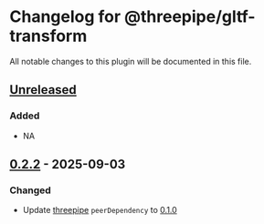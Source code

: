 # Changelog for @threepipe/gltf-transform

All notable changes to this plugin will be documented in this file.

[//]: # (The format is based on [Keep a Changelog]&#40;https://keepachangelog.com/en/1.1.0/&#41;, and this project adheres to [Semantic Versioning]&#40;https://semver.org/spec/v2.0.0.html&#41;.)

## [Unreleased]

### Added

- NA

## [0.2.2] - 2025-09-03

### Changed

- Update [threepipe](https://threepipe.org/) `peerDependency` to [0.1.0](https://github.com/repalash/threepipe/releases/tag/v0.1.0)

[unreleased]: https://github.com/repalash/threepipe/tree/dev/plugins/gltf-transform
[0.2.2]: https://github.com/repalash/threepipe/releases/tag/@threepipe/plugin-gltf-transform-v0.2.2
[0.2.1]: https://github.com/repalash/threepipe/releases/tag/@threepipe/plugin-gltf-transform-v0.2.1
